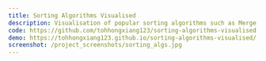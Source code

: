 ```yaml
---
title: Sorting Algorithms Visualised
description: Visualisation of popular sorting algorithms such as Merge, Bubble and Insertion sort
code: https://github.com/tohhongxiang123/sorting-algorithms-visualised
demo: https://tohhongxiang123.github.io/sorting-algorithms-visualised/
screenshot: /project_screenshots/sorting_algs.jpg
---
```


